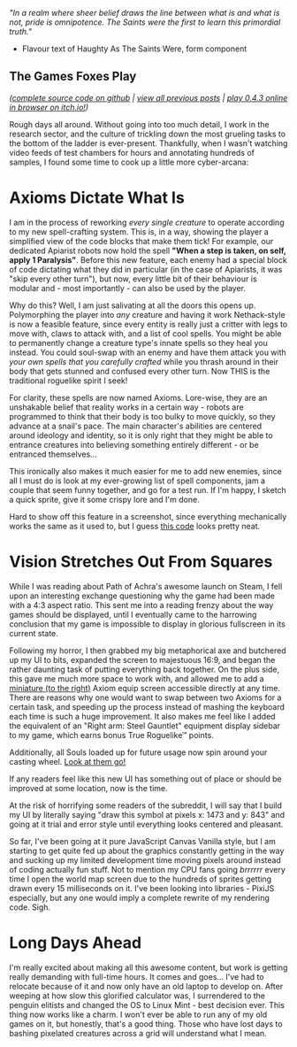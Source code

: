 *"In a realm where sheer belief draws the line between what is and what is not, pride is omnipotence. The Saints were the first to learn this primordial truth."*

- Flavour text of Haughty As The Saints Were, form component

## The Games Foxes Play
*([complete source code on github](https://github.com/Oneirical/The-Games-Foxes-Play) | [view all previous posts](https://github.com/Oneirical/The-Games-Foxes-Play/tree/main/design/Development%20Logs) | [play 0.4.3 online in browser on itch.io!](https://oneirical.itch.io/tgfp))*

Rough days all around. Without going into too much detail, I work in the research sector, and the culture of trickling down the most grueling tasks to the bottom of the ladder is ever-present. Thankfully, when I wasn't watching video feeds of test chambers for hours and annotating hundreds of samples, I found some time to cook up a little more cyber-arcana:

# Axioms Dictate What Is

I am in the process of reworking *every single creature* to operate according to my new spell-crafting system. This is, in a way, showing the player a simplified view of the code blocks that make them tick! For example, our dedicated Apiarist robots now hold the spell **"When a step is taken, on self, apply 1 Paralysis"**. Before this new feature, each enemy had a special block of code dictating what they did in particular (in the case of Apiarists, it was "skip every other turn"), but now, every little bit of their behaviour is modular and - most importantly - can also be used by the player.

Why do this? Well, I am just salivating at all the doors this opens up. Polymorphing the player into *any* creature and having it work Nethack-style is now a feasible feature, since every entity is really just a critter with legs to move with, claws to attack with, and a list of cool spells. You might be able to permanently change a creature type's innate spells so they heal you instead. You could soul-swap with an enemy and have them attack you with *your own spells that you carefully crafted* while you thrash around in their body that gets stunned and confused every other turn. Now THIS is the traditional roguelike spirit I seek!

For clarity, these spells are now named Axioms. Lore-wise, they are an unshakable belief that reality works in a certain way - robots are programmed to think that their body is too bulky to move quickly, so they advance at a snail's pace. The main character's abilities are centered around ideology and identity, so it is only right that they might be able to entrance creatures into believing something entirely different - or be entranced themselves...

This ironically also makes it much easier for me to add new enemies, since all I must do is look at my ever-growing list of spell components, jam a couple that seem funny together, and go for a test run. If I'm happy, I sketch a quick sprite, give it some crispy lore and I'm done.

Hard to show off this feature in a screenshot, since everything mechanically works the same as it used to, but I guess [this code](https://cdn.discordapp.com/attachments/504088568084561930/1106749090638864414/image.png) looks pretty neat.

# Vision Stretches Out From Squares

While I was reading about Path of Achra's awesome launch on Steam, I fell upon an interesting exchange questioning why the game had been made with a 4:3 aspect ratio. This sent me into a reading frenzy about the way games should be displayed, until I eventually came to the harrowing conclusion that my game is impossible to display in glorious fullscreen in its current state.

Following my horror, I then grabbed my big metaphorical axe and butchered up my UI to bits, expanded the screen to majestuous 16:9, and began the rather daunting task of putting everything back together. On the plus side, this gave me much more space to work with, and allowed me to add a [miniature (to the right)](https://cdn.discordapp.com/attachments/504088568084561930/1106749495615701042/image.png) Axiom equip screen accessible directly at any time. There are reasons why one would want to swap between two Axioms for a certain task, and speeding up the process instead of mashing the keyboard each time is such a huge improvement. It also makes me feel like I added the equivalent of an "Right arm: Steel Gauntlet" equipment display sidebar to my game, which earns bonus True Roguelike™ points.

Additionally, all Souls loaded up for future usage now spin around your casting wheel. [Look at them go!](https://postimg.cc/XGBG5FjH)

If any readers feel like this new UI has something out of place or should be improved at some location, now is the time.

At the risk of horrifying some readers of the subreddit, I will say that I build my UI by literally saying "draw this symbol at pixels x: 1473 and y: 843" and going at it trial and error style until everything looks centered and pleasant.

So far, I've been going at it pure JavaScript Canvas Vanilla style, but I am starting to get quite fed up about the graphics constantly getting in the way and sucking up my limited development time moving pixels around instead of coding actually fun stuff. Not to mention my CPU fans going *brrrrrr* every time I open the world map screen due to the hundreds of sprites getting drawn every 15 milliseconds on it. I've been looking into libraries - PixiJS especially, but any one would imply a complete rewrite of my rendering code. Sigh.

# Long Days Ahead

I'm really excited about making all this awesome content, but work is getting really demanding with full-time hours. It comes and goes... I've had to relocate because of it and now only have an old laptop to develop on. After weeping at how slow this glorified calculator was, I surrendered to the penguin elitists and changed the OS to Linux Mint - best decision ever. This thing now works like a charm. I won't ever be able to run any of my old games on it, but honestly, that's a good thing. Those who have lost days to bashing pixelated creatures across a grid will understand what I mean.